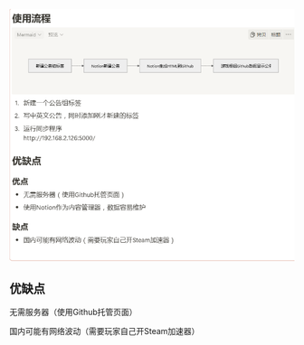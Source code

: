 ![image](https://raw.githubusercontent.com/VeewoGames/NA2Announcements/master/announcements/1.1/20250312_153306_2933740843233523704.png)

## 优缺点

无需服务器（使用Github托管页面）

国内可能有网络波动（需要玩家自己开Steam加速器）


